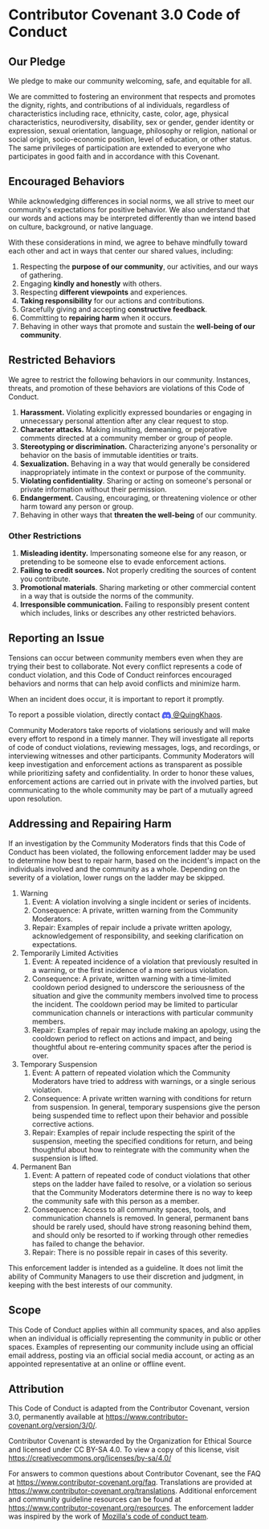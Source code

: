 # Contributor Covenant 3.0 Code of Conduct

## Our Pledge

We pledge to make our community welcoming, safe, and equitable for all.

We are committed to fostering an environment that respects and promotes the dignity, rights, and contributions of al
 individuals, regardless of characteristics including race, ethnicity, caste, color, age, physical characteristics,
 neurodiversity, disability, sex or gender, gender identity or expression, sexual orientation, language, philosophy or
 religion, national or social origin, socio-economic position, level of education, or other status. The same privileges
 of participation are extended to everyone who participates in good faith and in accordance with this Covenant.

## Encouraged Behaviors

While acknowledging differences in social norms, we all strive to meet our community's expectations for positive behavior.
We also understand that our words and actions may be interpreted differently than we intend based on culture, background,
or native language.

With these considerations in mind, we agree to behave mindfully toward each other and act in ways that center our shared
values, including:

1. Respecting the **purpose of our community**, our activities, and our ways of gathering.
2. Engaging **kindly and honestly** with others.
3. Respecting **different viewpoints** and experiences.
4. **Taking responsibility** for our actions and contributions.
5. Gracefully giving and accepting **constructive feedback**.
6. Committing to **repairing harm** when it occurs.
7. Behaving in other ways that promote and sustain the **well-being of our community**.

## Restricted Behaviors

We agree to restrict the following behaviors in our community. Instances, threats, and promotion of these behaviors are
violations of this Code of Conduct.

1. **Harassment.** Violating explicitly expressed boundaries or engaging in unnecessary personal attention after any
   clear request to stop.
2. **Character attacks.** Making insulting, demeaning, or pejorative comments directed at a community member or group
   of people.
3. **Stereotyping or discrimination.** Characterizing anyone's personality or behavior on the basis of immutable
   identities or traits.
4. **Sexualization.** Behaving in a way that would generally be considered inappropriately intimate in the context or
   purpose of the community.
5. **Violating confidentiality**. Sharing or acting on someone's personal or private information without their permission.
6. **Endangerment.** Causing, encouraging, or threatening violence or other harm toward any person or group.
7. Behaving in other ways that **threaten the well-being** of our community.

### Other Restrictions

1. **Misleading identity.** Impersonating someone else for any reason, or pretending to be someone else to evade
  enforcement actions.
2. **Failing to credit sources.** Not properly crediting the sources of content you contribute.
3. **Promotional materials**. Sharing marketing or other commercial content in a way that is outside the norms of the community.
4. **Irresponsible communication.** Failing to responsibly present content which includes, links or describes any other
  restricted behaviors.

## Reporting an Issue

Tensions can occur between community members even when they are trying their best to collaborate. Not every conflict
represents a code of conduct violation, and this Code of Conduct reinforces encouraged behaviors and norms that can help
avoid conflicts and minimize harm.

When an incident does occur, it is important to report it promptly.

To report a possible violation, directly contact
[<img src=".github/images/Discord-Symbol-Blurple.svg" alt="Discord" title="Discord" style="height: 1em; vertical-align: middle;"> @QuingKhaos](https://discordapp.com/users/693126941737353266). <!-- markdownlint-disable-line MD013 MD033 -->

Community Moderators take reports of violations seriously and will make every effort to respond in a timely manner.
They will investigate all reports of code of conduct violations, reviewing messages, logs, and recordings, or
interviewing witnesses and other participants. Community Moderators will keep investigation and enforcement actions as
transparent as possible while prioritizing safety and confidentiality. In order to honor these values, enforcement
actions are carried out in private with the involved parties, but communicating to the whole community may be part of a
mutually agreed upon resolution.

## Addressing and Repairing Harm

If an investigation by the Community Moderators finds that this Code of Conduct has been violated, the following
enforcement ladder may be used to determine how best to repair harm, based on the incident's impact on the individuals
involved and the community as a whole. Depending on the severity of a violation, lower rungs on the ladder may be skipped.

1) Warning
   1) Event: A violation involving a single incident or series of incidents.
   2) Consequence: A private, written warning from the Community Moderators.
   3) Repair: Examples of repair include a private written apology, acknowledgement of responsibility, and seeking
      clarification on expectations.
2) Temporarily Limited Activities
   1) Event: A repeated incidence of a violation that previously resulted in a warning, or the first incidence of a more
      serious violation.
   2) Consequence: A private, written warning with a time-limited cooldown period designed to underscore the seriousness
      of the situation and give the community members involved time to process the incident. The cooldown period may be
      limited to particular communication channels or interactions with particular community members.
   3) Repair: Examples of repair may include making an apology, using the cooldown period to reflect on actions and impact,
      and being thoughtful about re-entering community spaces after the period is over.
3) Temporary Suspension
   1) Event: A pattern of repeated violation which the Community Moderators have tried to address with warnings, or a
      single serious violation.
   2) Consequence: A private written warning with conditions for return from suspension. In general, temporary suspensions
      give the person being suspended time to reflect upon their behavior and possible corrective actions.
   3) Repair: Examples of repair include respecting the spirit of the suspension, meeting the specified conditions for
      return, and being thoughtful about how to reintegrate with the community when the suspension is lifted.
4) Permanent Ban
   1) Event: A pattern of repeated code of conduct violations that other steps on the ladder have failed to resolve, or
      a violation so serious that the Community Moderators determine there is no way to keep the community safe with
      this person as a member.
   2) Consequence: Access to all community spaces, tools, and communication channels is removed. In general, permanent
      bans should be rarely used, should have strong reasoning behind them, and should only be resorted to if working
      through other remedies has failed to change the behavior.
   3) Repair: There is no possible repair in cases of this severity.

This enforcement ladder is intended as a guideline. It does not limit the ability of Community Managers to use their
discretion and judgment, in keeping with the best interests of our community.

## Scope

This Code of Conduct applies within all community spaces, and also applies when an individual is officially representing
the community in public or other spaces. Examples of representing our community include using an official email address,
posting via an official social media account, or acting as an appointed representative at an online or offline event.

## Attribution

This Code of Conduct is adapted from the Contributor Covenant, version 3.0, permanently available at <https://www.contributor-covenant.org/version/3/0/>.

Contributor Covenant is stewarded by the Organization for Ethical Source and licensed under CC BY-SA 4.0. To view a copy
of this license, visit <https://creativecommons.org/licenses/by-sa/4.0/>

For answers to common questions about Contributor Covenant, see the FAQ at <https://www.contributor-covenant.org/faq>.
Translations are provided at <https://www.contributor-covenant.org/translations>. Additional enforcement and community
guideline resources can be found at <https://www.contributor-covenant.org/resources>. The enforcement ladder was inspired
by the work of [Mozilla's code of conduct team](https://github.com/mozilla/inclusion).
